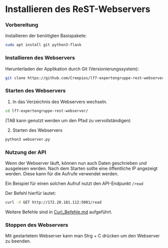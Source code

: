 # Installieren des ReST-Webservers

### Vorbereitung
Installieren der benötigten Basispakete:

```bash
sudo apt install git python3-flask
```

### Installieren des Webservers
Herunterladen der Applikation durch Git (Versionierungssystem):

```bash
git clone https://github.com/Creepios/lf7-expertengruppe-rest-webserver.git
```

### Starten des Webservers
1. In das Verzeichnis des Webservers wechseln.

```bash
cd lf7-expertengruppe-rest-webserver/
```

(TAB kann genutzt werden um den Pfad zu vervollständigen)


2. Starten des Webservers

```bash
python3 webserver.py
```

### Nutzung der API

Wenn der Webserver läuft, können nun auch Daten geschrieben und ausgelesen werden.
Nach dem Starten sollte eine öffentliche IP angezeigt werden. Diese kann für die Aufrufe verwendet werden.

Ein Beispiel für einen solchen Aufruf nutzt den API-Endpunkt `/read`

Der Befehl hierfür lautet: 

```bash
curl -X GET http://172.20.181.112:5001/read
```
Weitere Befehle sind in [Curl_Befehle.md](https://github.com/Creepios/lf7-expertengruppe-rest-webserver/Curl_Befehle.md) aufgeführt.

### Stoppen des Webservers
Mit gestartetem Webserver kann man Strg + C drücken um den Webserver zu beenden.
